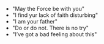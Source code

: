 * "May the Force be with you"
* "I find yur lack of faith disturbing"
* "I am your father"
* "Do or do not. There is no try"
* "I’ve got a bad feeling about this"
